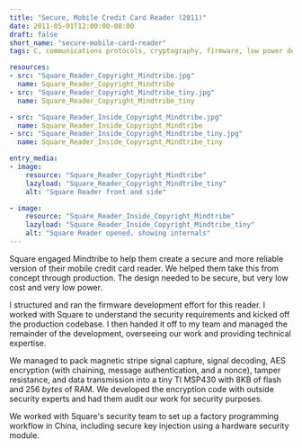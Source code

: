 ```yaml
---
title: "Secure, Mobile Credit Card Reader (2011)"
date: 2011-05-01T12:00:00-08:00
draft: false
short_name: "secure-mobile-card-reader"
tags: C, communications protocols, cryptography, firmware, low power design, program management, security

resources:
- src: "Square_Reader_Copyright_Mindtribe.jpg"
  name: Square_Reader_Copyright_Mindtribe
- src: "Square_Reader_Copyright_Mindtribe_tiny.jpg"
  name: Square_Reader_Copyright_Mindtribe_tiny

- src: "Square_Reader_Inside_Copyright_Mindtribe.jpg"
  name: Square_Reader_Inside_Copyright_Mindtribe
- src: "Square_Reader_Inside_Copyright_Mindtribe_tiny.jpg"
  name: Square_Reader_Inside_Copyright_Mindtribe_tiny

entry_media:
- image:
    resource: "Square_Reader_Copyright_Mindtribe"
    lazyload: "Square_Reader_Copyright_Mindtribe_tiny"
    alt: "Square Reader front and side"

- image:
    resource: "Square_Reader_Inside_Copyright_Mindtribe"
    lazyload: "Square_Reader_Inside_Copyright_Mindtribe_tiny"
    alt: "Square Reader opened, showing internals"
---
```

Square engaged Mindtribe to help them create a secure and more reliable version of their mobile
credit card reader. We helped them take this from concept through production. The design needed to
be secure, but very low cost and very low power.

I structured and ran the firmware development effort for this reader. I worked with Square to
understand the security requirements and kicked off the production codebase. I then handed it off to
my team and managed the remainder of the development, overseeing our work and providing technical
expertise.

We managed to pack magnetic stripe signal capture, signal decoding, AES encryption (with chaining,
message authentication, and a nonce), tamper resistance, and data transmission into a tiny TI MSP430
with 8KB of flash and 256 *bytes* of RAM. We developed the encryption code with outside
security experts and had them audit our work for security purposes.

We worked with Square's security team to set up a factory programming workflow in China, including
secure key injection using a hardware security module.
